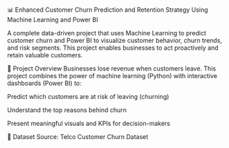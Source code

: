 📊 Enhanced Customer Churn Prediction and Retention Strategy
Using Machine Learning and Power BI

A complete data-driven project that uses Machine Learning to predict customer churn and Power BI to visualize customer behavior, churn trends, and risk segments. This project enables businesses to act proactively and retain valuable customers.

🚀 Project Overview
Businesses lose revenue when customers leave. This project combines the power of machine learning (Python) with interactive dashboards (Power BI) to:

Predict which customers are at risk of leaving (churning)

Understand the top reasons behind churn

Present meaningful visuals and KPIs for decision-makers

📁 Dataset
Source: Telco Customer Churn Dataset
